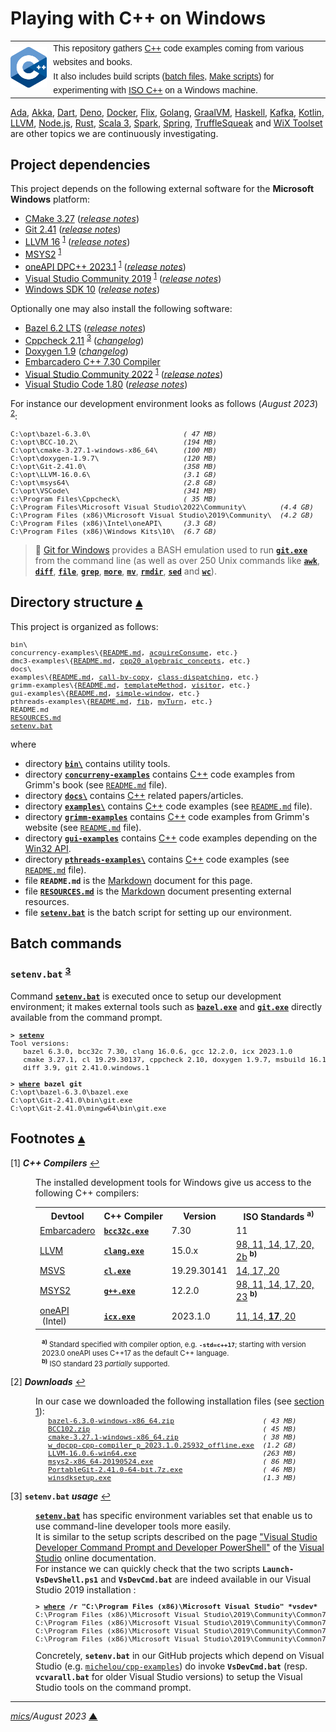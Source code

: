 # <span id="top">Playing with C++ on Windows</span>

<table style="font-family:Helvetica,Arial;line-height:1.6;">
  <tr>
  <td style="border:0;padding:0 10px 0 0;min-width:25%;"><a href="https://isocpp.org/" rel="external"><img src="docs/images/cpp_logo.png" width="100" alt="ISO C++ project"/></a></td>
  <td style="border:0;padding:0;vertical-align:text-top;">This repository gathers <a href="https://isocpp.org/" rel="external" title="ISO C++">C++</a> code examples coming from various websites and books.<br/>
  It also includes build scripts (<a href="https://en.wikibooks.org/wiki/Windows_Batch_Scripting" rel="external">batch files</a>, <a href="https://makefiletutorial.com/" rel="external">Make scripts</a>) for experimenting with <a href="https://isocpp.org/" rel="external">ISO C++</a> on a Windows machine.
  </td>
  </tr>
</table>

[Ada][ada_examples], [Akka][akka_examples], [Dart][dart_examples], [Deno][deno_examples], [Docker][docker_examples], [Flix][flix_examples], [Golang][golang_examples], [GraalVM][graalvm_examples], [Haskell][haskell_examples], [Kafka][kafka_examples], [Kotlin][kotlin_examples], [LLVM][llvm_examples], [Node.js][nodejs_examples], [Rust][rust_examples], [Scala 3][scala3_examples], [Spark][spark_examples], [Spring][spring_examples], [TruffleSqueak][trufflesqueak_examples] and [WiX Toolset][wix_examples] are other topics we are continuously investigating.

## <span id="proj_deps">Project dependencies</span>

This project depends on the following external software for the **Microsoft Windows** platform:

- [CMake 3.27][cmake_downloads] ([*release notes*][cmake_relnotes])
- [Git 2.41][git_releases] ([*release notes*][git_relnotes])
- [LLVM 16][llvm_downloads] <sup id="anchor_01">[1](#footnote_01)</sup> ([*release notes*][llvm_relnotes])
- [MSYS2][msys2_downloads] <sup id="anchor_01">[1](#footnote_01)</sup>
- [oneAPI DPC++ 2023.1][intel_dpc] <sup id="anchor_01">[1](#footnote_01)</sup> ([*release notes*][intel_dpc_relnotes])
- [Visual Studio Community 2019][vs2019_downloads] <sup id="anchor_01">[1](#footnote_01)</sup> ([*release notes*][vs2019_relnotes])
- [Windows SDK 10][winsdk_downloads] ([*release notes*][winsdk_relnotes])

Optionally one may also install the following software:

- [Bazel 6.2 LTS][bazel_downloads] ([*release notes*][bazel_relnotes])
- [Cppcheck 2.11][cppcheck_downloads] <sup id="anchor_03">[3](#footnote_03)</sup> ([*changelog*][cppcheck_changelog])
- [Doxygen 1.9][doxygen_downloads] ([*changelog*][doxygen_changelog])
- [Embarcadero C++ 7.30 Compiler][bcc_downloads]
- [Visual Studio Community 2022][vs2022_downloads] <sup id="anchor_01">[1](#footnote_01)</sup> ([*release notes*][vs2022_relnotes])
- [Visual Studio Code 1.80][vscode_downloads] ([*release notes*][vscode_relnotes])

For instance our development environment looks as follows (*August 2023*) <sup id="anchor_02">[2](#footnote_02)</sup>:

<pre style="font-size:80%;">
C:\opt\bazel-6.3.0\                      <i>( 47 MB)</i>
C:\opt\BCC-10.2\                         <i>(194 MB)</i>
C:\opt\cmake-3.27.1-windows-x86_64\      <i>(100 MB)</i>
C:\opt\doxygen-1.9.7\                    <i>(120 MB)</i>
C:\opt\Git-2.41.0\                       <i>(358 MB)</i>
C:\opt\LLVM-16.0.6\                      <i>(3.1 GB)</i>
C:\opt\msys64\                           <i>(2.8 GB)</i>
C:\opt\VSCode\                           <i>(341 MB)</i>
c:\Program Files\Cppcheck\               <i>( 35 MB)</i>
C:\Program Files\Microsoft Visual Studio\2022\Community\        <i>(4.4 GB)</i>
C:\Program Files (x86)\Microsoft Visual Studio\2019\Community\  <i>(4.2 GB)</i>
C:\Program Files (x86)\Intel\oneAPI\     <i>(3.3 GB)</i>
C:\Program Files (x86)\Windows Kits\10\  <i>(6.7 GB)</i>
</pre>

> **:mag_right:** [Git for Windows][git_releases] provides a BASH emulation used to run [**`git.exe`**][git_docs] from the command line (as well as over 250 Unix commands like [**`awk`**][man1_awk], [**`diff`**][man1_diff], [**`file`**][man1_file], [**`grep`**][man1_grep], [**`more`**][man1_more], [**`mv`**][man1_mv], [**`rmdir`**][man1_rmdir], [**`sed`**][man1_sed] and [**`wc`**][man1_wc]).

## <span id="structure">Directory structure</span> [**&#x25B4;**](#top)

This project is organized as follows:
<pre style="font-size:80%;">
bin\
concurrency-examples\{<a href="concurrency-examples/README.md">README.md</a>, <a href="concurrency-examples/acquireConsume/">acquireConsume</a>, etc.}
dmc3-examples\{<a href="dmc3-examples/README.md">README.md</a>, <a href="dmc3-examples/cpp20_algebraic_concepts">cpp20_algebraic_concepts</a>, etc.}
docs\
examples\{<a href="examples/README.md">README.md</a>, <a href="examples/call-by-copy/">call-by-copy</a>, <a href="examples/class-dispatching/">class-dispatching</a>, etc.}
grimm-examples\{<a href="grimm-examples/README.md">README.md</a>, <a href="grimm-examples/templateMethod/">templateMethod</a>, <a href="grimm-examples/visitor/">visitor</a>, etc.}
gui-examples\{<a href="gui-examples/README.md">README.md</a>, <a href="gui-examples/simple-window/">simple-window</a>, etc.}
pthreads-examples\{<a href="pthreads-examples/README.md">README.md</a>, <a href="pthreads-examples/fib/">fib</a>, <a href="pthreads-examples/myTurn/">myTurn</a>, etc.}
README.md
<a href="RESOURCES.md">RESOURCES.md</a>
<a href="setenv.bat">setenv.bat</a>
</pre>

where

- directory [**`bin\`**](bin/) contains utility tools.
- directory [**`concurreny-examples`**](concurrency-examples/) contains [C++][cpp_lang] code examples from Grimm's book (see [`README.md`](concurrency-examples/README.md) file).
- directory [**`docs\`**](docs/) contains [C++][cpp_lang] related papers/articles.
- directory [**`examples\`**](mastering-rust/) contains [C++][cpp_lang] code examples (see [`README.md`](examples/README.md) file).
- directory [**`grimm-examples`**](grimm-examples/) contains [C++][cpp_lang] code examples from Grimm's website (see [`README.md`](grimm-examples/README.md) file).
- directory [**`gui-examples`**](gui-examples/) contains [C++][cpp_lang] code examples depending on the [Win32 API][win32_api].
- directory [**`pthreads-examples\`**](pthreads-examples/) contains [C++][cpp_lang] code examples (see [`README.md`](pthreads-examples/README.md) file).
- file **`README.md`** is the [Markdown][github_markdown] document for this page.
- file [**`RESOURCES.md`**](RESOURCES.md) is the [Markdown][github_markdown] document presenting external resources.
- file [**`setenv.bat`**](setenv.bat) is the batch script for setting up our environment.

<!--
We also define a virtual drive **`R:`** in our working environment in order to reduce/hide the real path of our project directory (see article ["Windows command prompt limitation"][windows_limitation] from Microsoft Support).

> **:mag_right:** We use the Windows external command [**`subst`**][windows_subst] to create virtual drives; for instance:
>
> <pre style="font-size:80%;">
> <b>&gt; <a href="https://docs.microsoft.com/en-us/windows-server/administration/windows-commands/subst">subst</a> R: <a href="https://en.wikipedia.org/wiki/Environment_variable#Default_values">%USERPROFILE%</a>\workspace\rust-examples</b>
> </pre>
-->

## <span id="commands">Batch commands</span>

### **`setenv.bat`** <sup id="anchor_03">[3](#footnote_03)</sup>

Command [**`setenv.bat`**](setenv.bat) is executed once to setup our development environment; it makes external tools such as [**`bazel.exe`**][bazel_cli] and [**`git.exe`**][git_cli] directly available from the command prompt.

<pre style="font-size:80%;">
<b>&gt; <a href="setenv.bat">setenv</a></b>
Tool versions:
   bazel 6.3.0, bcc32c 7.30, clang 16.0.6, gcc 12.2.0, icx 2023.1.0
   cmake 3.27.1, cl 19.29.30137, cppcheck 2.10, doxygen 1.9.7, msbuild 16.11.2.50704
   diff 3.9, git 2.41.0.windows.1

<b>&gt; <a href="https://docs.microsoft.com/en-us/windows-server/administration/windows-commands/where_1" rel="external">where</a> bazel git</b>
C:\opt\bazel-6.3.0\bazel.exe
C:\opt\Git-2.41.0\bin\git.exe
C:\opt\Git-2.41.0\mingw64\bin\git.exe
</pre>

## <span id="footnotes">Footnotes</span> [**&#x25B4;**](#top)

<span id="footnote_01">[1]</span> ***C++ Compilers*** [↩](#anchor_01)

<dl><dd>
The installed development tools for Windows give us access to the following C++ compilers:
</dd>
<dd>
<table>
<tr><th>Devtool</th><th>C++&nbsp;Compiler</th><th>Version</th><th>ISO Standards <sup><b>a)</b></sup></th></tr>
<tr><td><a href="https://www.embarcadero.com">Embarcadero</a></td><td><a href="https://www.embarcadero.com/free-tools/ccompiler"><code><b>bcc32c.exe</b></code></a></td><td>7.30</td><td>11</td></tr>
<tr><td><a href="https://llvm.org/">LLVM</a></td><td><a href="https://clang.llvm.org/docs/UsersManual.html#basic-usage"><code><b>clang.exe</b></code></a></td><td>15.0.x</td><td><a href="https://clang.llvm.org/cxx_status.html">98, 11, 14, 17, 20, 2b</a> <sup><b>b)</b></sup></td></tr>
<tr><td><a href="https://visualstudio.microsoft.com/">MSVS</a></td><td><a href="https://docs.microsoft.com/en-us/cpp/build/reference/compiler-command-line-syntax"><code><b>cl.exe</b></code></a></td><td>19.29.30141</td><td><a href="https://docs.microsoft.com/en-us/cpp/build/reference/std-specify-language-standard-version">14, 17, 20</a></td></tr>
<tr><td><a href="https://www.msys2.org/">MSYS2</a></td><td><a href="https://man7.org/linux/man-pages/man1/g++.1.html"><code><b>g++.exe</b></code></a></td><td>12.2.0</td><td><a href="https://gcc.gnu.org/projects/cxx-status.html">98, 11, 14, 17, 20, 23</a> <sup><b>b)</b></sup></td></tr>
<tr><td><a href="https://www.intel.com/content/www/us/en/developer/articles/tool/oneapi-standalone-components.html" rel="external">oneAPI</a><br/>&nbsp;(Intel)</td><td><a href="https://www.intel.com/content/www/us/en/develop/documentation/oneapi-dpcpp-cpp-compiler-dev-guide-and-reference/top/compiler-setup/use-the-command-line/invoke-the-compiler.html"><code><b>icx.exe</b></code></td><td>2023.1.0</td><td><a href="https://www.intel.com/content/www/us/en/develop/documentation/cpp-compiler-developer-guide-and-reference/top/compiler-reference/compiler-options/compiler-option-details/language-options/std-qstd.html" rel="external">11, 14, <b>17</b>, 20</a></td></tr>
</table>
<div style="margin:0 0 0 10px;font-size:80%;">
<sup><b>a)</b></sup> Standard specified with compiler option, e.g. <code><b>-std=c++17</b></code>; starting with version 2023.0 oneAPI uses C++17 as the default C++ language.<br/>
<sup><b>b)</b></sup> ISO standard 23 <i>partially</i> supported.<br/>
</div>
</dd></dl>

<span id="footnote_02">[2]</span> ***Downloads*** [↩](#anchor_02)

<dl><dd>
In our case we downloaded the following installation files (see <a href="#proj_deps">section 1</a>):
</dd>
<dd>
<pre style="margin:0 0 1em 20px; font-size:80%;">
<a href="https://github.com/bazelbuild/bazel/releases/tag/6.3.0">bazel-6.3.0-windows-x86_64.zip</a>                     <i>( 43 MB)</i>
<a href="" rel="external">BCC102.zip</a>                                         <i>( 45 MB)</i>
<a href="https://cmake.org/download/">cmake-3.27.1-windows-x86_64.zip</a>                    <i>( 38 MB)</i>
<a href="https://www.intel.com/content/www/us/en/developer/articles/tool/oneapi-standalone-components.html#dpcpp-cpp">w_dpcpp-cpp-compiler_p_2023.1.0.25932_offline.exe</a>  <i>(1.2 GB)</i>
<a href="https://github.com/llvm/llvm-project/releases/tag/llvmorg-16.0.6">LLVM-16.0.6-win64.exe</a>                              <i>(263 MB)</i>
<a href="http://repo.msys2.org/distrib/x86_64/">msys2-x86_64-20190524.exe</a>                          <i>( 86 MB)</i>
<a href="https://git-scm.com/download/win">PortableGit-2.41.0-64-bit.7z.exe</a>                   <i>( 46 MB)</i>
<a href="https://developer.microsoft.com/en-us/windows/downloads/windows-sdk/">winsdksetup.exe</a>                                    <i>(1.3 MB)</i>
</pre>
</dd></dl>

<span id="footnote_03">[3]</span> **`setenv.bat` *usage*** [↩](#anchor_03)

<dl><dd>
<a href=./setenv.bat><code><b>setenv.bat</b></code></a> has specific environment variables set that enable us to use command-line developer tools more easily.
</dd>
<dd>It is similar to the setup scripts described on the page <a href="https://learn.microsoft.com/en-us/visualstudio/ide/reference/command-prompt-powershell" rel="external">"Visual Studio Developer Command Prompt and Developer PowerShell"</a> of the <a href="https://learn.microsoft.com/en-us/visualstudio/windows" rel="external">Visual Studio</a> online documentation.
</dd>
<dd>
For instance we can quickly check that the two scripts <code><b>Launch-VsDevShell.ps1</b></code> and <code><b>VsDevCmd.bat</b></code> are indeed available in our Visual Studio 2019 installation :
<pre style="font-size:80%;">
<b>&gt; <a href="https://learn.microsoft.com/en-us/windows-server/administration/windows-commands/where" rel="external">where</a> /r "C:\Program Files (x86)\Microsoft Visual Studio" *vsdev*</b>
C:\Program Files (x86)\Microsoft Visual Studio\2019\Community\Common7\Tools\Launch-VsDevShell.ps1
C:\Program Files (x86)\Microsoft Visual Studio\2019\Community\Common7\Tools\VsDevCmd.bat
C:\Program Files (x86)\Microsoft Visual Studio\2019\Community\Common7\Tools\vsdevcmd\core\vsdevcmd_end.bat
C:\Program Files (x86)\Microsoft Visual Studio\2019\Community\Common7\Tools\vsdevcmd\core\vsdevcmd_start.bat
</pre>
</dd>
<dd>
Concretely, <code><b>setenv.bat</b></code> in our GitHub projects which depend on Visual Studio (e.g. <a href="https://github.com/michelou/cpp-examples"><code>michelou/cpp-examples</code></a>) do invoke <code><b>VsDevCmd.bat</b></code> (resp. <code><b>vcvarall.bat</b></code> for older Visual Studio versions) to setup the Visual Studio tools on the command prompt. 
</dd></dl>

***

*[mics](https://lampwww.epfl.ch/~michelou/)/August 2023* [**&#9650;**](#top)
<span id="bottom">&nbsp;</span>

<!-- link refs -->

[ada_examples]: https://github.com/michelou/ada-examples
[akka_examples]: https://github.com/michelou/akka-examples
[bazel_cli]: https://docs.bazel.build/versions/master/command-line-reference.html
[bazel_downloads]: https://github.com/bazelbuild/bazel/releases/tag/6.3.0
[bazel_relnotes]: https://github.com/bazelbuild/bazel/releases/tag/6.3.0
<!--
6.3.0 -> https://github.com/bazelbuild/bazel/blob/master/CHANGELOG.md#release-630-2023-07-24
6.2.1 -> https://github.com/bazelbuild/bazel/blob/master/CHANGELOG.md#release-621-2023-06-02
6.2.0 -> https://github.com/bazelbuild/bazel/blob/master/CHANGELOG.md#release-620-2023-05-09
-->
[bcc_downloads]: https://www.embarcadero.com/free-tools/ccompiler
[clang_cli]: https://clang.llvm.org/docs/ClangCommandLineReference.html
[cmake_cli]: https://cmake.org/cmake/help/latest/manual/cmake.1.html
[cmake_downloads]: https://cmake.org/download/
[cmake_relnotes]: https://cmake.org/cmake/help/v3.27/release/3.27.html
[cpp_lang]: https://isocpp.org/
[cppcheck_changelog]: https://github.com/danmar/cppcheck/releases
[cppcheck_downloads]: http://cppcheck.sourceforge.net/#download
[dart_examples]: https://github.com/michelou/dart-examples
[deno_examples]: https://github.com/michelou/deno-examples
[docker_examples]: https://github.com/michelou/docker-examples
[doxygen_changelog]: https://www.doxygen.nl/manual/changelog.html
[doxygen_downloads]: https://www.doxygen.nl/download.html#srcbin
[flix_examples]: https://github.com/michelou/flix-examples
[git_cli]: https://git-scm.com/docs/git
[git_docs]: https://git-scm.com/docs/git
[git_releases]: https://git-scm.com/download/win
[git_relnotes]: https://raw.githubusercontent.com/git/git/master/Documentation/RelNotes/2.41.0.txt
[github_markdown]: https://github.github.com/gfm/
[golang_examples]: https://github.com/michelou/golang-examples
[graalvm_examples]: https://github.com/michelou/graalvm-examples
[haskell_examples]: https://github.com/michelou/haskell-examples
[intel_dpc]: https://www.intel.com/content/www/us/en/developer/articles/tool/oneapi-standalone-components.html#dpcpp-cpp
[intel_dpc_relnotes]: https://www.intel.com/content/www/us/en/developer/articles/release-notes/intel-oneapi-dpc-c-compiler-release-notes.html
[kafka_examples]: https://github.com/michelou/kafka-examples
[kotlin_examples]: https://github.com/michelou/kotlin-examples
[llvm_downloads]: https://github.com/llvm/llvm-project/releases/tag/llvmorg-16.0.6
[llvm_examples]: https://github.com/michelou/llvm-examples
[llvm_relnotes]: https://releases.llvm.org/16.0.0/docs/ReleaseNotes.html
[man1_awk]: https://www.linux.org/docs/man1/awk.html
[man1_diff]: https://www.linux.org/docs/man1/diff.html
[man1_file]: https://www.linux.org/docs/man1/file.html
[man1_grep]: https://www.linux.org/docs/man1/grep.html
[man1_more]: https://www.linux.org/docs/man1/more.html
[man1_mv]: https://www.linux.org/docs/man1/mv.html
[man1_rmdir]: https://www.linux.org/docs/man1/rmdir.html
[man1_sed]: https://www.linux.org/docs/man1/sed.html
[man1_wc]: https://www.linux.org/docs/man1/wc.html
[msys2_downloads]: http://repo.msys2.org/distrib/x86_64/
[nodejs_examples]: https://github.com/michelou/nodejs-examples
[rust_examples]: https://github.com/michelou/rust-examples
[scala3_examples]: https://github.com/michelou/dotty-examples
[spark_examples]: https://github.com/michelou/spark-examples
[spring_examples]: https://github.com/michelou/spring-examples
[trufflesqueak_examples]: https://github.com/michelou/trufflesqueak-examples
[vs2019_downloads]: https://visualstudio.microsoft.com/en/downloads/
[vs2019_relnotes]: https://docs.microsoft.com/en-us/visualstudio/releases/2019/release-notes
[vs2022_downloads]: https://visualstudio.microsoft.com/en/downloads/
[vs2022_relnotes]: https://docs.microsoft.com/en-us/visualstudio/releases/2022/release-notes
[vscode_downloads]: https://code.visualstudio.com/#alt-downloads
[vscode_relnotes]: https://code.visualstudio.com/updates/
[win32_api]: https://learn.microsoft.com/en-us/windows/win32/api/
[winsdk_downloads]: https://developer.microsoft.com/en-us/windows/downloads/windows-sdk/
[winsdk_relnotes]: https://developer.microsoft.com/en-us/windows/downloads/windows-sdk/#relnote
[wix_examples]: https://github.com/michelou/wix-examples
